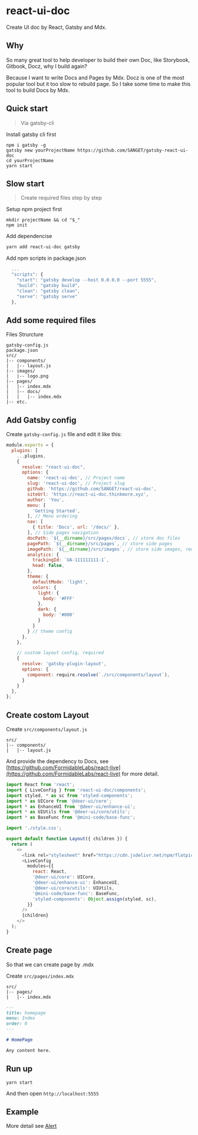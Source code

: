 # react-ui-doc

Create UI doc by React, Gatsby and Mdx.

## Why

So many great tool to help developer to build their own Doc, like Storybook, Gitbook, Docz, why I build again?

Because I want to write Docs and Pages by Mdx. Docz is one of the most popular tool but it too slow to rebuild page. So I take some time to make this tool to build Docs by Mdx.

## Quick start

> Via gatsby-cli

Install gatsby cli first

```shell
npm i gatsby -g
gatsby new yourProjectName https://github.com/SANGET/gatsby-react-ui-doc
cd yourProjectName
yarn start
```

## Slow start

> Create required files step by step

Setup npm project first

```shell
mkdir projectName && cd "$_"
npm init
```

Add dependencise

```sh
yarn add react-ui-doc gatsby
```

Add npm scripts in package.json

```js
  ...
  "scripts": {
    "start": "gatsby develop --host 0.0.0.0 --port 5555",
    "build": "gatsby build",
    "clean": "gatsby clean",
    "serve": "gatsby serve"
  },
```

## Add some required files

Files Strurcture

```treeview
gatsby-config.js
package.json
src/
|-- components/
|   |-- layout.js
|-- images/
|   |-- logo.png
|-- pages/
|   |-- index.mdx
|   |-- docs/
|   |   |-- index.mdx
|-- etc.
```

## Add Gatsby config

Create `gatsby-config.js` file and edit it like this:

```js
module.exports = {
  plugins: [
    ...plugins,
    {
      resolve: "react-ui-doc",
      options: {
        name: 'react-ui-doc', // Project name
        slug: 'react-ui-doc', // Project slug
        github: 'https://github.com/SANGET/react-ui-doc',
        siteUrl: 'https://react-ui-doc.thinkmore.xyz',
        author: 'You',
        menu: [
          'Getting Started',
        ], // Menu ordering
        nav: [
          { title: 'Docs', url: '/docs/' },
        ], // Side pages navigation
        docPath: `${__dirname}/src/pages/docs`, // store doc files
        pagePath: `${__dirname}/src/pages`, // store side pages
        imagePath: `${__dirname}/src/images`, // store side images, required `logo.png`
        analytics: {
          trackingId: `UA-111111111-1`,
          head: false,
        },
        theme: {
          defaultMode: 'light',
          colors: {
            light: {
              body: '#FFF'
            },
            dark: {
              body: '#000'
            }
          }
        } // theme config
      },
    },

    // custom layout config, required
    {
      resolve: 'gatsby-plugin-layout',
      options: {
        component: require.resolve(`./src/components/layout`),
      }
    }
  ],
};
```

## Create costom Layout

Create `src/components/layout.js`

```treeview
src/
|-- components/
|   |-- layout.js
```

And provide the dependency to Docs, see [https://github.com/FormidableLabs/react-live](https://github.com/FormidableLabs/react-live) for more detail.

```js
import React from 'react';
import { LiveConfig } from 'react-ui-doc/components';
import styled, * as sc from 'styled-components';
import * as UICore from '@deer-ui/core';
import * as EnhanceUI from '@deer-ui/enhance-ui';
import * as UIUtils from '@deer-ui/core/utils';
import * as BaseFunc from '@mini-code/base-func';

import './style.css';

export default function Layout({ children }) {
  return (
    <>
      <link rel="stylesheet" href="https://cdn.jsdelivr.net/npm/flatpickr/dist/themes/airbnb.css" />
      <LiveConfig
        modules={{
          react: React,
          '@deer-ui/core': UICore,
          '@deer-ui/enhance-ui': EnhanceUI,
          '@deer-ui/core/utils': UIUtils,
          '@mini-code/base-func': BaseFunc,
          'styled-components': Object.assign(styled, sc),
        }}
      />
      {children}
    </>
  );
}
```

## Create page

So that we can create page by .mdx

Create `src/pages/index.mdx`

```treeview
src/
|-- pages/
|   |-- index.mdx
```

```md
---
title: homepage
menu: Index
order: 0
---

# HomePage

Any content here.
```

## Run up

```shell
yarn start
```

And then open `http://localhost:5555`

## Example

More detail see [Alert](/docs/alert/)
